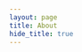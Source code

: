```yaml
---
layout: page
title: About
hide_title: true
---
```


<div class="about-container">
  <!-- Profile Section -->
  <div class="profile-section">
    <div class="profile-image">
      <img src="/path-to-your-image.jpg" alt="Your Name" />
    </div>
    <h1 class="profile-name">Your Name</h1>
    <p class="profile-title">Full Stack Developer & Creative Thinker</p>
    
    <div class="social-links">
      <a href="https://github.com/yourusername" class="social-button github">
        <i class="fab fa-github"></i>
      </a>
      <a href="https://linkedin.com/in/yourusername" class="social-button linkedin">
        <i class="fab fa-linkedin"></i>
      </a>
      <a href="mailto:your@email.com" class="social-button email">
        <i class="fas fa-envelope"></i>
      </a>
    </div>
  </div>

  <!-- Tabs Navigation -->
  <div class="tabs">
    <button class="tab-button active" onclick="openTab('about')">About</button>
    <button class="tab-button" onclick="openTab('skills')">Skills</button>
    <button class="tab-button" onclick="openTab('projects')">Projects</button>
  </div>

  <!-- Tab Content -->
  <div id="about" class="tab-content active">
    <div class="content-card">
      <h2>About Me</h2>
      <p>I'm a passionate developer with over 5 years of experience in building web applications. I love creating intuitive and performant solutions that solve real-world problems.</p>
      <p>When I'm not coding, you can find me hiking in the mountains, reading sci-fi novels, or experimenting with new technologies.</p>
    </div>
  </div>

  <div id="skills" class="tab-content">
    <div class="content-card">
      <h2>Skills & Expertise</h2>
      <div class="skill-bars">
        <div class="skill">
          <div class="skill-header">
            <span>JavaScript</span>
            <span>90%</span>
          </div>
          <div class="skill-bar">
            <div class="skill-fill" style="width: 90%"></div>
          </div>
        </div>
        <div class="skill">
          <div class="skill-header">
            <span>Python</span>
            <span>85%</span>
          </div>
          <div class="skill-bar">
            <div class="skill-fill" style="width: 85%"></div>
          </div>
        </div>
        <!-- Add more skills as needed -->
      </div>
    </div>
  </div>

  <div id="projects" class="tab-content">
    <div class="content-card">
      <h2>Recent Projects</h2>
      <div class="project-grid">
        <div class="project-card">
          <h3>Project Alpha</h3>
          <p>A revolutionary app that transforms ideas into reality</p>
          <div class="project-tags">
            <span class="tag">JavaScript</span>
            <span class="tag">Node.js</span>
          </div>
        </div>
        <!-- Add more project cards as needed -->
      </div>
    </div>
  </div>
</div>

<!-- Add Font Awesome for icons -->
<link rel="stylesheet" href="https://cdnjs.cloudflare.com/ajax/libs/font-awesome/5.15.4/css/all.min.css">

<style>
/* =================
   Animation Settings
   Adjust these variables to customize all animations at once
   ================= */
:root {
  /* Base animation timings */
  --animation-speed: 0.8s;      /* Controls how long animations take to complete */
  --animation-style: ease-out;  /* Options: ease-in, ease-out, ease-in-out, linear */
  
  /* Animation delay between elements */
  --delay-increment: 0.2s;      /* Time between each element's animation */
  
  /* Main color scheme - Customize these to match your theme */
  --primary-color: #268bd2;     /* Main accent color (Lanyon blue) */
  --text-color: #313131;        /* Main text color */
  --secondary-color: #666;      /* Secondary text color */
  --background-color: #f8f9fa;  /* Light background color */
  
  /* Card and UI properties */
  --card-shadow: 0 2px 4px rgba(0,0,0,0.1);  /* Adjust shadow intensity */
  --border-radius: 8px;         /* Round corners for cards and elements */
}
  /* =================
   Animation Keyframes
   These define the actual animations - modify transform values to change animation style
   ================= */
@keyframes fadeInUp {
    from {
        opacity: 0;
        transform: translateY(20px);
    }
    to {
        opacity: 1;
        transform: translateY(0);
    }
}

@keyframes fadeIn {
    from {
        opacity: 0;
    }
    to {
        opacity: 1;
    }
}

/* =================
   Main Container Animation
   Modify animation-duration and animation-timing-function to adjust the main container reveal
   ================= */
.about-container {
    max-width: 800px;
    margin: 0 auto;
    padding: 2rem 1rem;
    opacity: 0;
    animation: fadeIn 0.8s ease-out forwards;
}

  /* =================
   Profile Section Styles
   Customize the profile section's appearance and animation
   ================= */
.profile-section {
    text-align: center;
    margin-bottom: 3rem;
    opacity: 0;
    animation: fadeInUp 0.8s ease-out forwards;
    animation-delay: 0.2s;
  }

  /* =================
   Profile Image Styles
   Adjust size, border, and hover effects
   ================= */
.profile-image {
    width: 150px;
    height: 150px;
    margin: 0 auto 1rem;
    border-radius: 50%;
    overflow: hidden;
    border: 3px solid #268bd2;
  }

  .profile-image img {
    width: 100%;
    height: 100%;
    object-fit: cover;
  }

  .profile-name {
    font-size: 2rem;
    margin: 0.5rem 0;
    color: #313131;
  }

  .profile-title {
    color: #666;
    margin-bottom: 1rem;
  }

  .social-links {
    display: flex;
    justify-content: center;
    gap: 1rem;
    margin: 1rem 0;
  }

  /* =================
   Social Button Styles
   Customize hover effects and transitions
   ================= */
.social-button {
    width: 40px;
    height: 40px;
    border-radius: 50%;
    display: flex;
    align-items: center;
    justify-content: center;
    background: #f0f0f0;
    color: #313131;
    transition: all 0.3s ease;
  }

  .social-button:hover {
    background: #268bd2;
    color: white;
    transform: translateY(-2px);
  }

  .tabs {
    display: flex;
    gap: 1rem;
    margin-bottom: 2rem;
    border-bottom: 2px solid #eee;
    opacity: 0;
    animation: fadeInUp 0.8s ease-out forwards;
    animation-delay: 0.4s;
  }

  .tab-button {
    padding: 0.75rem 1.5rem;
    border: none;
    background: none;
    color: #666;
    cursor: pointer;
    font-size: 1rem;
    position: relative;
  }

  .tab-button.active {
    color: #268bd2;
  }

  .tab-button.active::after {
    content: '';
    position: absolute;
    bottom: -2px;
    left: 0;
    width: 100%;
    height: 2px;
    background: #268bd2;
  }

  .tab-content {
    display: none;
  }

  .tab-content.active {
    display: block;
  }

  .content-card {
    background: white;
    padding: 2rem;
    border-radius: 8px;
    box-shadow: 0 2px 4px rgba(0,0,0,0.1);
    opacity: 0;
    animation: fadeInUp 0.8s ease-out forwards;
    animation-delay: 0.6s;
  }

  /* =================
   Skill Bars Section
   Customize the appearance and animation of skill bars
   ================= */
.skill-bars {
    display: flex;
    flex-direction: column;
    gap: 1.5rem;
  }

  .skill-header {
    display: flex;
    justify-content: space-between;
    margin-bottom: 0.5rem;
  }

  .skill-bar {
    height: 8px;
    background: #eee;
    border-radius: 4px;
    overflow: hidden;
  }

  /* =================
   Skill Bar Fill Animation
   Adjust the transition timing and style
   ================= */
.skill-fill {
    height: 100%;
    background: #268bd2;
    transition: width 1s ease;
  }

  .project-grid {
    display: grid;
    gap: 1.5rem;
    grid-template-columns: repeat(auto-fit, minmax(250px, 1fr));
  }

  /* =================
   Project Card Styles
   Customize card hover effects and transitions
   ================= */
.project-card {
    padding: 1.5rem;
    background: #f8f9fa;
    border-radius: 8px;
    transition: transform 0.3s ease;
  }

  .project-card:hover {
    transform: translateY(-5px);
  }

  .project-tags {
    display: flex;
    flex-wrap: wrap;
    gap: 0.5rem;
    margin-top: 1rem;
  }

  .tag {
    padding: 0.25rem 0.75rem;
    background: #e9ecef;
    border-radius: 15px;
    font-size: 0.875rem;
  }

  @media (max-width: 600px) {
    .tabs {
      flex-direction: column;
      gap: 0.5rem;
    }
    
    .tab-button {
      width: 100%;
      text-align: center;
    }
  }
</style>

<script>
function openTab(tabName) {
  // Hide all tab content
  const tabContents = document.getElementsByClassName('tab-content');
  for (let content of tabContents) {
    content.classList.remove('active');
  }
  
  // Remove active class from all buttons
  const tabButtons = document.getElementsByClassName('tab-button');
  for (let button of tabButtons) {
    button.classList.remove('active');
  }
  
  // Show the selected tab content and activate the button
  document.getElementById(tabName).classList.add('active');
  event.currentTarget.classList.add('active');
}

// Add loading class to trigger animations
document.body.classList.add('is-loading');

// Remove loading class after page is fully loaded
window.addEventListener('load', function() {
    document.body.classList.remove('is-loading');
});

// Animate skill bars on page load
document.addEventListener('DOMContentLoaded', function() {
  const skillFills = document.getElementsByClassName('skill-fill');
  for (let fill of skillFills) {
    const width = fill.style.width;
    fill.style.width = '0';
    setTimeout(() => {
      fill.style.width = width;
    }, 200);
  }
});
</script>